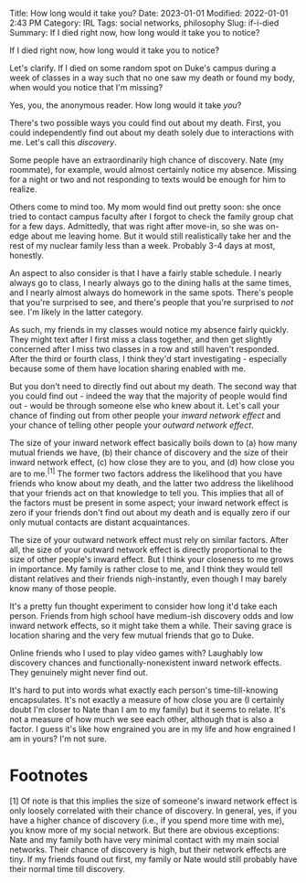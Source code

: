 Title: How long would it take you?
Date: 2023-01-01
Modified: 2022-01-01 2:43 PM
Category: IRL
Tags: social networks, philosophy
Slug: if-i-died
Summary: If I died right now, how long would it take you to notice?

If I died right now, how long would it take you to notice?

Let's clarify. If I died on some random spot on Duke's campus during a week of classes in a way such that no one saw my death or found my body, when would you notice that I'm missing?

Yes, you, the anonymous reader. How long would it take *you*?

There's two possible ways you could find out about my death. First, you could independently find out about my death solely due to interactions with me. Let's call this *discovery*. 

Some people have an extraordinarily high chance of discovery. Nate (my roommate), for example, would almost certainly notice my absence. Missing for a night or two and not responding to texts would be enough for him to realize.

Others come to mind too. My mom would find out pretty soon: she once tried to contact campus faculty after I forgot to check the family group chat for a few days. Admittedly, that was right after move-in, so she was on-edge about me leaving home. But it would still realistically take her and the rest of my nuclear family less than a week. Probably 3-4 days at most, honestly.

An aspect to also consider is that I have a fairly stable schedule. I nearly always go to class, I nearly always go to the dining halls at the same times, and I nearly almost always do homework in the same spots. There's people that you're surprised to see, and there's people that you're surprised to *not* see. I'm likely in the latter category. 

As such, my friends in my classes would notice my absence fairly quickly. They might text after I first miss a class together, and then get slightly concerned after I miss two classes in a row and still haven't responded. After the third or fourth class, I think they'd start investigating - especially because some of them have location sharing enabled with me. 

But you don't need to directly find out about my death. The second way that you could find out - indeed the way that the majority of people would find out - would be through someone else who knew about it. Let's call your chance of finding out from other people your *inward network effect* and your chance of telling other people your *outward network effect*.

The size of your inward network effect basically boils down to (a) how many mutual friends we have, (b) their chance of discovery and the size of their inward network effect, (c) how close they are to you, and (d) how close you are to me.<sup>[1]</sup> The former two factors address the likelihood that you have friends who know about my death, and the latter two address the likelihood that your friends act on that knowledge to tell you. This implies that all of the factors must be present in some aspect; your inward network effect is zero if your friends don't find out about my death and is equally zero if our only mutual contacts are distant acquaintances.

The size of your outward network effect must rely on similar factors. After all, the size of your outward network effect is directly proportional to the size of other people's inward effect. But I think your closeness to me grows in importance. My family is rather close to me, and I think they would tell distant relatives and their friends nigh-instantly, even though I may barely know many of those people. 

It's a pretty fun thought experiment to consider how long it'd take each person. Friends from high school have medium-ish discovery odds and low inward network effects, so it might take them a while. Their saving grace is location sharing and the very few mutual friends that go to Duke.

Online friends who I used to play video games with? Laughably low discovery chances and functionally-nonexistent inward network effects. They genuinely might never find out.

It's hard to put into words what exactly each person's time-till-knowing encapsulates. It's not exactly a measure of how close you are (I certainly doubt I'm closer to Nate than I am to my family) but it seems to relate. It's not a measure of how much we see each other, although that is also a factor. I guess it's like how engrained you are in my life and how engrained I am in yours? I'm not sure.

# Footnotes

[1] Of note is that this implies the size of someone's inward network effect is only loosely correlated with their chance of discovery. In general, yes, if you have a higher chance of discovery (i.e., if you spend more time with me), you know more of my social network. But there are obvious exceptions: Nate and my family both have very minimal contact with my main social networks. Their chance of discovery is high, but their network effects are tiny. If my friends found out first, my family or Nate would still probably have their normal time till discovery.
